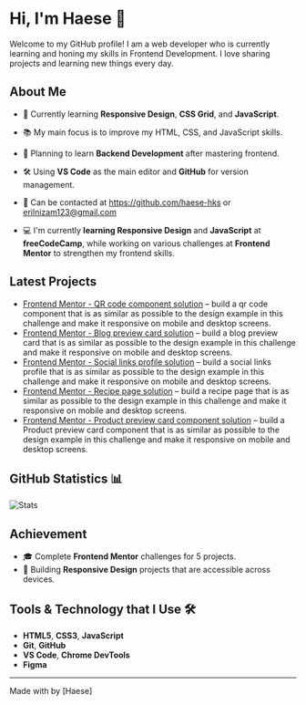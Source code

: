 # Hi, I'm Haese 👋

Welcome to my GitHub profile! I am a web developer who is currently learning and honing my skills in Frontend Development. I love sharing projects and learning new things every day.

## About Me

- 🌱 Currently learning **Responsive Design**, **CSS Grid**, and **JavaScript**.
- 📚 My main focus is to improve my HTML, CSS, and JavaScript skills.
- 🚀 Planning to learn **Backend Development** after mastering frontend.
- 🛠️ Using **VS Code** as the main editor and **GitHub** for version management.
- 💬 Can be contacted at https://github.com/haese-hks or [erilnizam123@gmail.com](mailto:email@domain.com)

- 💻 I'm currently **learning Responsive Design** and **JavaScript** at **freeCodeCamp**, while working on various challenges at **Frontend Mentor** to strengthen my frontend skills.
  
## Latest Projects

- [Frontend Mentor - QR code component solution](https://github.com/haese-hks/qr-code-component) – build a qr code component that is as similar as possible to the design example in this challenge and make it responsive on mobile and desktop screens.
- [Frontend Mentor - Blog preview card solution](https://github.com/haese-hks/blog-preview-card) – build a blog preview card that is as similar as possible to the design example in this challenge and make it responsive on mobile and desktop screens.
- [Frontend Mentor - Social links profile solution](https://github.com/haese-hks/social-links-profile) – build a social links profile that is as similar as possible to the design example in this challenge and make it responsive on mobile and desktop screens.
- [Frontend Mentor - Recipe page solution](https://github.com/haese-hks/recipe-page) – build a recipe page that is as similar as possible to the design example in this challenge and make it responsive on mobile and desktop screens.
- [Frontend Mentor - Product preview card component solution](https://github.com/haese-hks/product-preview-card-component) – build a Product preview card component that is as similar as possible to the design example in this challenge and make it responsive on mobile and desktop screens.

## GitHub Statistics 📊

![Stats](https://github-readme-stats.vercel.app/api?username=haese-hks&show_icons=true&count_private=true&hide_title=true&hide=prs&theme=radical)


## Achievement

- 🎓 Complete **Frontend Mentor** challenges for 5 projects.
- 🚀 Building **Responsive Design** projects that are accessible across devices.

## Tools & Technology that I Use 🛠️

- **HTML5**, **CSS3**, **JavaScript**
- **Git**, **GitHub**
- **VS Code**, **Chrome DevTools**
- **Figma**
---

Made with by [Haese]


<!---
haese-hks/haese-hks is a ✨ special ✨ repository because its `README.md` (this file) appears on your GitHub profile.
You can click the Preview link to take a look at your changes.
--->
